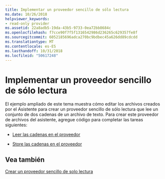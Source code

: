 ```yaml
---
title: Implementar un proveedor sencillo de sólo lectura
ms.date: 10/26/2018
helpviewer_keywords:
- read-only provider
ms.assetid: 22a8adb5-19da-43b5-9733-0ea72bb8684c
ms.openlocfilehash: f7cce90f7f5f1316542986d236265c629357fe8f
ms.sourcegitcommit: 6052185696adca270bc9bdbec45a626dd89cdcdd
ms.translationtype: MT
ms.contentlocale: es-ES
ms.lasthandoff: 10/31/2018
ms.locfileid: "50617248"
---
```

# <a name="implementing-the-simple-read-only-provider"></a>Implementar un proveedor sencillo de sólo lectura

El ejemplo ampliado de este tema muestra cómo editar los archivos creados por el Asistente para crear un proveedor sencillo de sólo lectura que lee un conjunto de dos cadenas de un archivo de texto. Para crear este proveedor de archivos del asistente, agregue código para completar las tareas siguientes:

- [Leer las cadenas en el proveedor](../../data/oledb/reading-strings-into-the-ole-db-provider.md)

- [Store las cadenas en el proveedor](../../data/oledb/storing-strings-in-the-ole-db-provider.md)

## <a name="see-also"></a>Vea también

[Crear un proveedor sencillo de solo lectura](../../data/oledb/creating-a-simple-read-only-provider.md)<br/>

